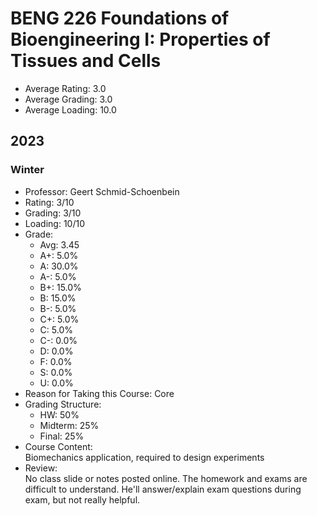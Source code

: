 # BENG 226 Foundations of Bioengineering I: Properties of Tissues and Cells
- Average Rating: 3.0
- Average Grading: 3.0
- Average Loading: 10.0
## 2023
### Winter
- Professor: Geert Schmid-Schoenbein
- Rating: 3/10
- Grading: 3/10
- Loading: 10/10
- Grade:
  - Avg: 3.45
  - A+: 5.0%
  - A: 30.0%
  - A-: 5.0%
  - B+: 15.0%
  - B: 15.0%
  - B-: 5.0%
  - C+: 5.0%
  - C: 5.0%
  - C-: 0.0%
  - D: 0.0%
  - F: 0.0%
  - S: 0.0%
  - U: 0.0%
- Reason for Taking this Course: Core
- Grading Structure:
  -  HW: 50%
  -  Midterm: 25%
  -  Final: 25%
- Course Content:  
Biomechanics application, required to design experiments
- Review:  
No class slide or notes posted online. The homework and exams are difficult to understand. He'll answer/explain exam questions during exam, but not really helpful.
